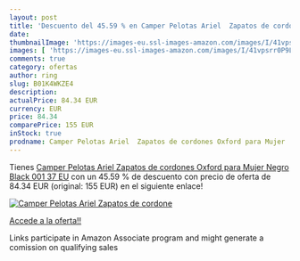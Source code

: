 ```yaml
---
layout: post
title: 'Descuento del 45.59 % en Camper Pelotas Ariel  Zapatos de cordone'
date: 
thumbnailImage: 'https://images-eu.ssl-images-amazon.com/images/I/41vpsrr0P9L._SL200_.jpg'
images: [ 'https://images-eu.ssl-images-amazon.com/images/I/41vpsrr0P9L._SL200_.jpg' ]
comments: true
category: ofertas
author: ring
slug: B01K4WKZE4
description:
actualPrice: 84.34 EUR
currency: EUR
price: 84.34
comparePrice: 155 EUR
inStock: true
prodname: Camper Pelotas Ariel  Zapatos de cordones Oxford para Mujer  Negro  Black 001   37 EU
---
```


Tienes [Camper Pelotas Ariel  Zapatos de cordones Oxford para Mujer  Negro  Black 001   37 EU](https://www.amazon.es/dp/B01K4WKZE4/?tag=tolees-21) con un 45.59 % de descuento con precio de oferta de 84.34 EUR (original: 155 EUR) en el siguiente enlace!

[![Camper Pelotas Ariel  Zapatos de cordone](https://images-eu.ssl-images-amazon.com/images/I/41vpsrr0P9L._SL200_.jpg)](https://www.amazon.es/dp/B01K4WKZE4/?tag=tolees-21)

[Accede a la oferta!!](https://www.amazon.es/dp/B01K4WKZE4/?tag=tolees-21)

Links participate in Amazon Associate program and might generate a comission on qualifying sales


